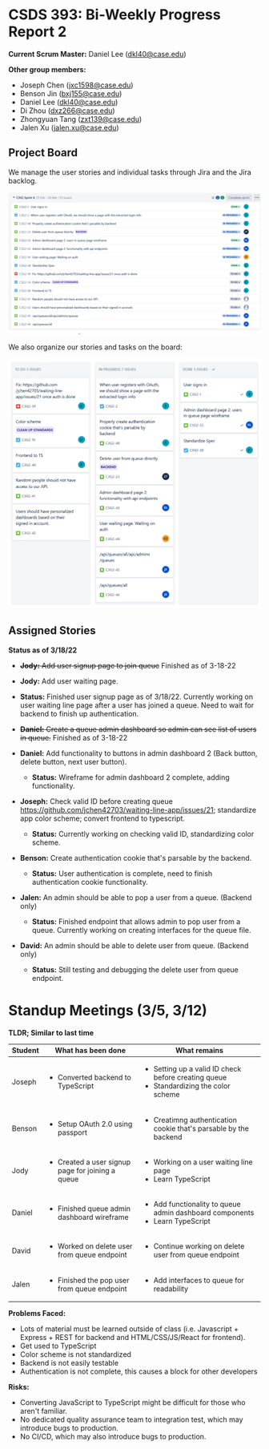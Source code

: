 # CSDS 393: Bi-Weekly Progress Report 2

**Current Scrum Master:** Daniel Lee (dkl40@case.edu)

**Other group members:**

- Joseph Chen (jxc1598@case.edu)
- Benson Jin (bxj155@case.edu)
- Daniel Lee (dkl40@case.edu)
- Di Zhou (dxz266@case.edu)
- Zhongyuan Tang (zxt139@case.edu)
- Jalen Xu (jalen.xu@case.edu)

## Project Board

We manage the user stories and individual tasks through Jira and the Jira backlog.

![](images/backlog-3-18-22.PNG)

We also organize our stories and tasks on the board:

![](images/board-3-18-22.PNG)

## Assigned Stories

**Status as of 3/18/22**

- ~~**Jody:** Add user signup page to join queue~~
  Finished as of 3-18-22
- **Jody:** Add user waiting page.
- **Status:** Finished user signup page as of 3/18/22. Currently working on user waiting line page after a user has joined a queue. Need to wait for backend to finish up authentication.

- ~~**Daniel:** Create a queue admin dashboard so admin can see list of users in queue.~~
  Finished as of 3-18-22
- **Daniel:** Add functionality to buttons in admin dashboard 2 (Back button, delete button, next user button).
  - **Status:** Wireframe for admin dashboard 2 complete, adding functionality.
- **Joseph:** Check valid ID before creating queue https://github.com/jchen42703/waiting-line-app/issues/21; standardize app color scheme; convert frontend to typescript.
  - **Status:** Currently working on checking valid ID, standardizing color scheme.
- **Benson:** Create authentication cookie that's parsable by the backend.

  - **Status:** User authentication is complete, need to finish authentication cookie functionality.

- **Jalen:** An admin should be able to pop a user from a queue. (Backend only)
  - **Status:** Finished endpoint that allows admin to pop user from a queue. Currently working on creating interfaces for the queue file.
- **David:** An admin should be able to delete user from queue. (Backend only)
  - **Status:** Still testing and debugging the delete user from queue endpoint.

# Standup Meetings (3/5, 3/12)

**TLDR; Similar to last time**

| Student | What has been done                                               | What remains                                                                                               |
| ------- | ---------------------------------------------------------------- | ---------------------------------------------------------------------------------------------------------- |
| Joseph  | <ul><li>Converted backend to TypeScript</li></ul>                | <ul><li>Setting up a valid ID check before creating queue</li><li>Standardizing the color scheme</li></ul> |
| Benson  | <ul><li>Setup OAuth 2.0 using passport</li></ul>                 | <ul><li>Creatimng authentication cookie that's parsable by the backend</li></ul>                           |
| Jody    | <ul><li>Created a user signup page for joining a queue</li></ul> | <ul><li>Working on a user waiting line page</li><li>Learn TypeScript</li></ul>                             |
| Daniel  | <ul><li>Finished queue admin dashboard wireframe</li></ul>       | <ul><li>Add functionality to queue admin dashboard components </li><li>Learn TypeScript</li> </ul>         |
| David   | <ul><li>Worked on delete user from queue endpoint</li></ul>      | <ul><li>Continue working on delete user from queue endpoint</li></ul>                                      |
| Jalen   | <ul><li>Finished the pop user from queue endpoint</li></ul>      | <ul><li>Add interfaces to queue for readability </li></ul>                                                 |

**Problems Faced:**

- Lots of material must be learned outside of class (i.e. Javascript + Express + REST for backend and HTML/CSS/JS/React for frontend).
- Get used to TypeScript
- Color scheme is not standardized
- Backend is not easily testable
- Authentication is not complete, this causes a block for other developers

**Risks:**

- Converting JavaScript to TypeScript might be difficult for those who aren't familiar.
- No dedicated quality assurance team to integration test, which may introduce bugs to production.
- No CI/CD, which may also introduce bugs to production.
